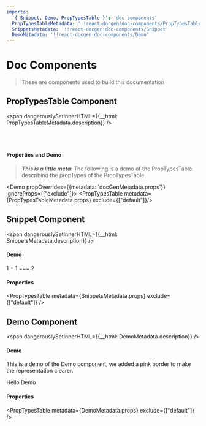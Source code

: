 ```yaml
---
imports:
  '{ Snippet, Demo, PropTypesTable }': 'doc-components'
  PropTypesTableMetadata: '!!react-docgen!doc-components/PropTypesTable'
  SnippetsMetadata: '!!react-docgen!doc-components/Snippet'
  DemoMetadata: '!!react-docgen!doc-components/Demo'
---
```


# Doc Components

> These are components used to build this documentation

## PropTypesTable Component

<span dangerouslySetInnerHTML={{__html: PropTypesTableMetadata.description}} />

<br/>
<br/>

#### Properties and Demo

> ***This is a little meta***: The following is a demo of the PropTypesTable describing the propTypes of the PropTypesTable.

<Demo propOverrides={{metadata: 'docGenMetadata.props'}} ignoreProps={["exclude"]}>
  <PropTypesTable metadata={PropTypesTableMetadata.props} exclude={["default"]}/>
</Demo>

## Snippet Component

<span dangerouslySetInnerHTML={{__html: SnippetsMetadata.description}} />

#### Demo

<Demo>
  <Snippet lang="javascript">
1 + 1 === 2
  </Snippet>
</Demo>

#### Properties

<PropTypesTable metadata={SnippetsMetadata.props} exclude={["default"]} />

## Demo Component

<span dangerouslySetInnerHTML={{__html: DemoMetadata.description}} />

#### Demo

This is a demo of the Demo component, we added a pink border to make the representation clearer.

<Demo>
  <Demo style={{border: 'dotted 10px pink'}}>
    <div style={{border: 'dashed 10px lightblue'}}>
Hello Demo
    </div>
  </Demo>
</Demo>

#### Properties

<PropTypesTable metadata={DemoMetadata.props} exclude={["default"]} />
